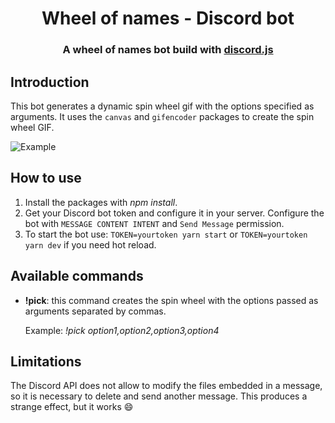<h1 align="center">Wheel of names - Discord bot</h1>

<h3 align="center">A wheel of names bot build with <a href="https://github.com/discordjs/discord.js">discord.js</a></h3>

## Introduction

This bot generates a dynamic spin wheel gif with the options specified as arguments. It uses the `canvas` and `gifencoder` packages to create the spin wheel GIF.

![Example](docs/animation.gif)

## How to use

1. Install the packages with _npm install_.
2. Get your Discord bot token and configure it in your server. Configure the bot with `MESSAGE CONTENT INTENT` and `Send Message` permission.
3. To start the bot use: `TOKEN=yourtoken yarn start` or `TOKEN=yourtoken yarn dev` if you need hot reload.

## Available commands

- **!pick**: this command creates the spin wheel with the options passed as arguments separated by commas.

  Example: _!pick option1,option2,option3,option4_

## Limitations

The Discord API does not allow to modify the files embedded in a message, so it is necessary to delete and send another message. This produces a strange effect, but it works 😄
